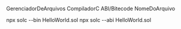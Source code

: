 GerenciadorDeArquivos CompiladorC ABI/Bitecode NomeDoArquivo

npx solc --bin HelloWorld.sol
npx solc --abi HelloWorld.sol